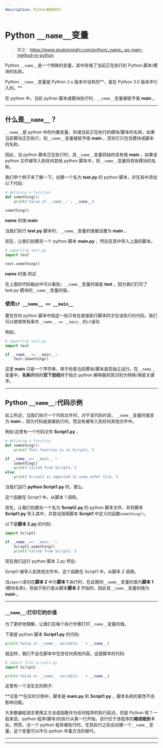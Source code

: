 ```yaml
---
description: Python基础知识
---
```


# Python `__name__`变量

> 原文：<https://www.studytonight.com/python/_name_-as-main-method-in-python>

Python `__name__`是一个特殊的变量，其中存储了当前正在执行的 Python 脚本/模块的名称。

Python `__name__`变量是 Python 2.x 版本中没有的**，是在 Python 3.0 版本中引入的。**

在 python 中，当前 python 脚本或模块执行时，`__name__`变量被赋予值 **__main__** 。

* * *

## 什么是`__name__`？

`__name__`是 python 中的内置变量，存储当前正在执行的模块/脚本的名称。如果当前模块正在执行，则`__name__`变量被赋予值 **__main__** ，否则它只包含模块或脚本的名称。

因此，当 python 脚本正在执行时，其`__name__`变量将始终具有值 **__main__** ，如果该 python 文件被导入到任何其他 python 脚本中，则`__name__`变量将具有模块的名称。

我们举个例子来了解一下。创建一个名为 **test.py** 的 python 脚本，并在其中添加以下代码:

```py
# defining a function
def something():
    print('Value of __name__:', __name__)

something()
```

__name__ 的值:__main__

当我们执行 **test.py** 脚本时，`__name__`变量的值被设置为 **__main__** 。

现在，让我们创建另一个 python 脚本 **main.py** ，然后在其中导入上面的脚本。

```py
# importing test.py
import test

test.something() 
```

__name__ 的值:测试

在上面的代码输出中可以看到，`__name__`变量的值是 **test** ，因为我们打印了 test.py 模块的`__name__`变量的值。

### 使用`if __name__ == __main__`

要在任何 python 脚本中指定一些只有在直接执行脚本时才应该执行的代码，我们可以使用带有条件`__name__ == __main__`的`if`语句

例如，

```py
# importing test.py
import test

if __name__ == __main__:
    test.something() 
```

这里 **__main__** 只是一个字符串，用于检查当前模块/脚本是否独立运行。在`__name__`变量中，**名称**两侧的**双下划线**用于指示 python 解释器将其识别为特殊/保留关键字。

* * *

## Python `__name__`:代码示例

如上所述，当我们执行一个代码文件时，对于该代码片段，`__name__`变量的值变为 **__main__** ，因为代码是直接执行的，而没有被导入到任何其他文件中。

例如:这里有一个代码文件 **Script1.py** ，

```py
# defining a function
def something():
    print('This function is in Script1.')

if __name__=='__main__':
    something()
    print('Called from Script1.')
else:
    print('Script1 is imported in some other file.')
```

当我们运行 **python Script1.py** 时，那么:

这个函数在 Script1 中。从脚本 1 调用。

现在，让我们创建另一个名为 **Script2.py** 的 python 脚本文件，并将脚本 **Script1.py** 导入其中，并尝试调用脚本 **Script1** 中定义的函数`something()`。

以下是**脚本 2.py** 的代码:

```py
import Script1

if __name__=='__main__':
    Script1.something()
    print('Called from Script2.')
```

现在我们运行 python 脚本 2.py 然后:

Script1 被导入到其他文件中。这个函数在 Script1 中。从脚本 2 调用。

当`import`语句在**脚本 2** 中为**脚本 1** 执行时，在此期间`__name__`变量的值为**脚本 1** (模块名称)，但由于执行是从脚本**脚本 2** 开始的，因此其`__name__`变量的值为 **__main__** 。

* * *

### `__name__`:打印它的价值

为了更好地理解，让我们在每个执行步骤打印`__name__`变量的值。

下面是 python 脚本 **Script1.py** 的代码:

```py
print('Value or __name__ variable: ' + __name__)
```

就这样，我们不会在脚本中包含任何其他内容。这是脚本的代码:

```py
# import file Script1.py
import Script1

print('Value or __name__ variable: ' + __name__)
```

这里有一个活生生的例子:

**注意:**在实时示例中，脚本是 **main.py** 和 **Script1.py** ，脚本名称的更改不会影响功能。

大多数编程语言使用主方法或函数作为任何程序的执行起点。但是 Python 呢？一般来说，python 程序(脚本)的执行从第一行开始，该行位于该程序的**缩进级别 0** 处。然而，当一个 python 程序被执行时，在其执行之前会创建一个`__name__`变量。这个变量可以作为 python 中**主**方法的替代。

* * *

* * *